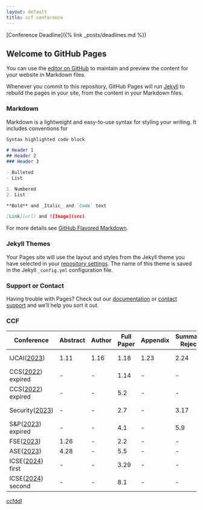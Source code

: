 ```yaml
---
layout: default
title: ccf conference
---
```



[Conference Deadline]({% link _posts/deadlines.md %})

## Welcome to GitHub Pages

You can use the [editor on GitHub](https://github.com/flyboss/flyboss.github.io/edit/master/README.md) to maintain and preview the content for your website in Markdown files.

Whenever you commit to this repository, GitHub Pages will run [Jekyll](https://jekyllrb.com/) to rebuild the pages in your site, from the content in your Markdown files.

### Markdown

Markdown is a lightweight and easy-to-use syntax for styling your writing. It includes conventions for

```markdown
Syntax highlighted code block

# Header 1
## Header 2
### Header 3

- Bulleted
- List

1. Numbered
2. List

**Bold** and _Italic_ and `Code` text

[Link](url) and ![Image](src)
```

For more details see [GitHub Flavored Markdown](https://guides.github.com/features/mastering-markdown/).

### Jekyll Themes

Your Pages site will use the layout and styles from the Jekyll theme you have selected in your [repository settings](https://github.com/flyboss/flyboss.github.io/settings). The name of this theme is saved in the Jekyll `_config.yml` configuration file.

### Support or Contact

Having trouble with Pages? Check out our [documentation](https://help.github.com/categories/github-pages-basics/) or [contact support](https://github.com/contact) and we’ll help you sort it out.


### CCF

| Conference | Abstract | Author | Full Paper | Appendix | Summary Reject | Rebuttal | Notification |
| --- | --- | --- | --- | --- | --- | --- | --- | 
| IJCAI([2023](https://ijcai-23.org/)) | 1.11 | 1.16 | 1.18| 1.23 | 2.24 | 3.20-3.23| 4.19 | 
| CCS([2022](https://www.sigsac.org/ccs/CCS2022/call-for/call-for-papers.html)) expired | - | - | 1.14 | - | - | 2.18-3.6 | 3.10 |
| CCS([2022](https://www.sigsac.org/ccs/CCS2022/call-for/call-for-papers.html)) expired | - | - | 5.2 | - | - | 6.19-7.7 | 7.15 |
| Security([2023](https://www.usenix.org/conference/usenixsecurity23/call-for-papers)) | - | - | 2.7 | - | 3.17 | 4.24-4.26 | 5.8 | 
| S&P([2023](https://www.ieee-security.org/TC/SP2023/cfpapers.html)) expired | - | - | 4.1 | - | 5.9 | 6.7-6.21 | 6.24 |
| FSE([2023](https://2023.esec-fse.org/)) | 1.26 | - | 2.2 | - | - | - | 5.4 | 
| ASE([2023](https://conf.researchr.org/home/ase-2023)) | 4.28 | - | 5.5 | - | - | - | 7.17 | 
| ICSE([2024](https://conf.researchr.org/home/icse-2024)) first | - | - | 3.29 | - | - |  | 6.2 | 
| ICSE([2024](https://conf.researchr.org/home/icse-2024)) second | - | - | 8.1 | - | - |  | 10.10 | 


[ccfddl](https://ccfddl.github.io/)

